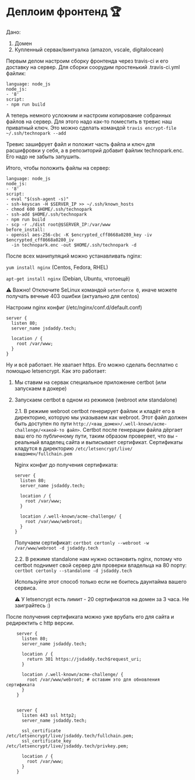 # Деплоим фронтенд 🏆

Дано:
1. Домен
2. Купленный сервак/винтуалка (amazon, vscale, digitalocean)

Первым делом настроим сборку фронтенда через travis-ci и его доставку на сервер.
Для сборки соорудим простенький  .travis-ci.yml файлик:

```
language: node_js
node_js:
- '8'
script:
- npm run build
```

А теперь немного усложним и настроим копирование собранных файлов на сервер. Для этого надо как-то поместить в тревис наш приватный ключ.
Это можно сделать командой `travis encrypt-file ~/.ssh/technopark --add`

Тревис зашифрует файл и положит часть файла и ключ для расшифровки у себя, а в репозиторий добавит файлик technopark.enc. Его надо не забыть запушить.

Итого, чтобы положить файлы на сервер:

```
language: node_js
node_js:
- '8'
script:
- eval "$(ssh-agent -s)"
- ssh-keyscan -H $SERVER_IP >> ~/.ssh/known_hosts
- chmod 600 $HOME/.ssh/technopark
- ssh-add $HOME/.ssh/technopark
- npm run build
- scp -r ./dist root@$SERVER_IP:/var/www
before_install:
- openssl aes-256-cbc -K $encrypted_cff8668a0280_key -iv $encrypted_cff8668a0280_iv
  -in technopark.enc -out $HOME/.ssh/technopark -d
```

После всех манипуляций можно устанавливать nginx:

`yum install nginx` (Centos, Fedora, RHEL)

`apt-get install nginx` (Debian, Ubuntu, чтотоещё)

⚠️ Важно! Отключите SeLinux командой `setenforce 0`, иначе можете получать вечные 403 ошибки (актуально для centos)

Настроим nginx конфиг (/etc/nginx/conf.d/default.conf)
```
server {
  listen 80;
  server_name jsdaddy.tech;

  location / {
    root /var/www;
  }
}
```

Ну и всё работает. Не хватает https. Его можно сделать бесплатно с помощью letsencrypt.
Как это работает:
1. Мы ставим на сервак специальное приложение certbot (или запускаем в докере)
2. Запускаем certbot в одном из режимов (webroot или standalone)

    2.1. В режиме webroot certbot генерирует файлик и кладёт его в директорию, которую мы указываем как webroot. Этот файл должен быть доступен по пути `http://<ваш_домен>/.well-known/acme-challenge/<какой-то файл>`. Certbot после генерации файла дёргает ваш его по публичному пути, таким образом проверяет, что вы - реальный владелец сайта и выписывает сертификат. Сертификаты кладутся в директорию `/etc/letsencrypt/live/вашдомен/fullchain.pem`

    Nginx конфиг до получения сертификата:

    ```
    server {
      listen 80;
      server_name jsdaddy.tech;

      location / {
        root /var/www;
      }

      location /.well-known/acme-challenge/ {
        root /var/www/webroot;
      }
    }
    ```

    Получаем сертификат: `certbot certonly --webroot -w /var/www/webroot -d jsdaddy.tech`

    2.2. В режиме standalone нам нужно остановить nginx, потому что certbot поднимет свой сервер для проверки владельца на 80 порту: `certbot certonly --standalone -d jsdaddy.tech`

    Используйте этот способ только если не боитесь даунтайма вашего сервиса.

    ⚠️ У letsencrypt есть лимит - 20 сертификатов на домен за 3 часа. Не заиграйтесь :)

После получения сертификата можно уже врубать его для сайта и редиректить с http версии.

```
    server {
      listen 80;
      server_name jsdaddy.tech;

      location / {
        return 301 https://jsdaddy.tech$request_uri;
      }

      location /.well-known/acme-challenge/ {
        root /var/www/webroot; # оставим это для обновления сертификата
      }
    }


    server {
      listen 443 ssl http2;
      server_name jsdaddy.tech;

      ssl_certificate /etc/letsencrypt/live/jsdaddy.tech/fullchain.pem;
      ssl_certificate_key /etc/letsencrypt/live/jsdaddy.tech/privkey.pem;

      location / {
        root /var/www;
      }
    }
```


